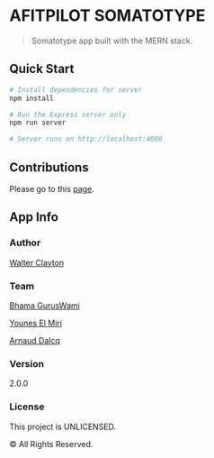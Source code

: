 # AFITPILOT SOMATOTYPE

> Somatotype app built with the MERN stack.

## Quick Start

```bash
# Install dependencies for server
npm install

# Run the Express server only
npm run server

# Server runs on http://localhost:4080
```

## Contributions


Please go to this [page](contributions.md).


## App Info


### Author

[Walter Clayton](http://www.traversymedia.com)

### Team
[Bhama GurusWami]()

[Younes El Miri](https://github.com/ElmiriYounes)

[Arnaud Dalcq](https://github.com/DalcqArnaud)

### Version

2.0.0

### License

This project is UNLICENSED.

© All Rights Reserved.